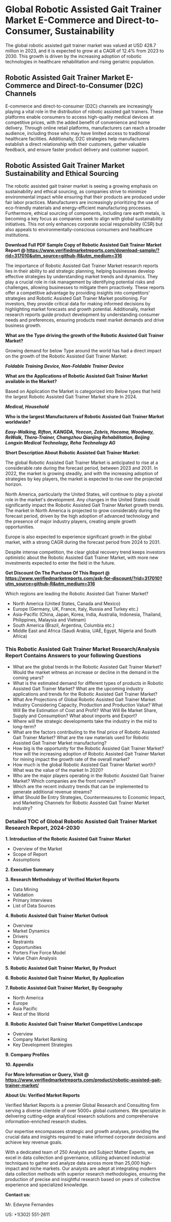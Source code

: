 <h1>Global Robotic Assisted Gait Trainer Market E-Commerce and Direct-to-Consumer, Sustainability</h1><p class=""><p>The global robotic assisted gait trainer market was valued at USD 428.7 million in 2023, and it is expected to grow at a CAGR of 12.4% from 2023 to 2030. This growth is driven by the increasing adoption of robotic technologies in healthcare rehabilitation and rising geriatric population.</p><h2>Robotic Assisted Gait Trainer Market E-Commerce and Direct-to-Consumer (D2C) Channels</h2><p>E-commerce and direct-to-consumer (D2C) channels are increasingly playing a vital role in the distribution of robotic assisted gait trainers. These platforms enable consumers to access high-quality medical devices at competitive prices, with the added benefit of convenience and home delivery. Through online retail platforms, manufacturers can reach a broader audience, including those who may have limited access to traditional healthcare facilities. Additionally, D2C strategies help manufacturers establish a direct relationship with their customers, gather valuable feedback, and ensure faster product delivery and customer support.</p><h2>Robotic Assisted Gait Trainer Market Sustainability and Ethical Sourcing</h2><p>The robotic assisted gait trainer market is seeing a growing emphasis on sustainability and ethical sourcing, as companies strive to minimize environmental impact while ensuring that their products are produced under fair labor practices. Manufacturers are increasingly prioritizing the use of eco-friendly materials and energy-efficient manufacturing processes. Furthermore, ethical sourcing of components, including rare earth metals, is becoming a key focus as companies seek to align with global sustainability initiatives. This not only enhances corporate social responsibility (CSR) but also appeals to environmentally-conscious consumers and healthcare institutions.</p></p><p class=""><strong>Download Full PDF Sample Copy of Robotic Assisted Gait Trainer Market Report @ <a href="https://www.verifiedmarketreports.com/download-sample/?rid=317010&utm_source=github-R&utm_medium=316" target="_blank">https://www.verifiedmarketreports.com/download-sample/?rid=317010&utm_source=github-R&utm_medium=316</a></strong></p><p>The importance of&nbsp;Robotic Assisted Gait Trainer Market research reports lies in their ability to aid strategic planning, helping businesses develop effective strategies by understanding market trends and dynamics. They play a crucial role in risk management by identifying potential risks and challenges, allowing businesses to mitigate them proactively. These reports offer a competitive advantage by providing insights into competitors' strategies and Robotic Assisted Gait Trainer Market positioning. For investors, they provide critical data for making informed decisions by highlighting market forecasts and growth potential. Additionally, market research reports guide product development by understanding consumer needs and preferences, ensuring products meet market demands and drive business growth.</p><p><strong>What are the&nbsp;Type driving the growth of the Robotic Assisted Gait Trainer Market?</strong></p><p id="" class="">Growing demand for below Type around the world has had a direct impact on the growth of the Robotic Assisted Gait Trainer Market:</p><p class=""><em><strong>Foldable Training Device, Non-Foldable Trainer Device</strong></em></p><p class=""><strong>What are the&nbsp;Applications&nbsp;of Robotic Assisted Gait Trainer Market available in the Market?</strong></p><p id="" class="">Based on Application the Market is categorized into Below types that held the largest Robotic Assisted Gait Trainer Market share In 2024.</p><p class=""><em><strong>Medical, Household</strong></em></p><p class=""><strong>Who is the largest Manufacturers of Robotic Assisted Gait Trainer Market worldwide?</strong></p><p><em><strong>Easy-Walking, Rifton, KANGDA, Yeecon, Zebris, Hocoma, Woodway, ReWalk, Thera-Trainer, Changzhou Qianjing Rehabilitation, Beijing Longxin Medical Technology, Reha Technology AG</strong></em></p><p id="" class=""><strong>Short Description About Robotic Assisted Gait Trainer Market:</strong></p><p>The global Robotic Assisted Gait Trainer Market is anticipated to rise at a considerable rate during the forecast period, between 2023 and 2031. In 2022, the market is growing steadily, and with the increasing adoption of strategies by key players, the market is expected to rise over the projected horizon.</p><p>North America, particularly the United States, will continue to play a pivotal role in the market's development. Any changes in the United States could significantly impact the Robotic Assisted Gait Trainer Market growth trends. The market in North America is projected to grow considerably during the forecast period, driven by the high adoption of advanced technology and the presence of major industry players, creating ample growth opportunities.</p><p>Europe is also expected to experience significant growth in the global market, with a strong CAGR during the forecast period from 2024 to 2031.</p><p>Despite intense competition, the clear global recovery trend keeps investors optimistic about the Robotic Assisted Gait Trainer Market, with more new investments expected to enter the field in the future.</p><p id="" class=""><strong>Get Discount On The Purchase Of This Report @ <a href="https://www.verifiedmarketreports.com/ask-for-discount/?rid=317010?utm_source=github-R&utm_medium=316" target="_blank">https://www.verifiedmarketreports.com/ask-for-discount/?rid=317010?utm_source=github-R&utm_medium=316</a></strong></p><p class="">Which regions are leading the Robotic Assisted Gait Trainer Market?</p><ul><li>North America (United States, Canada and Mexico)</li><li>Europe (Germany, UK, France, Italy, Russia and Turkey etc.)</li><li>Asia-Pacific (China, Japan, Korea, India, Australia, Indonesia, Thailand, Philippines, Malaysia and Vietnam)</li><li>South America (Brazil, Argentina, Columbia etc.)</li><li>Middle East and Africa (Saudi Arabia, UAE, Egypt, Nigeria and South Africa)</li></ul><h3 id="" class="">This Robotic Assisted Gait Trainer Market Research/Analysis Report Contains Answers to your following Questions</h3><ul><li>What are the global trends in the Robotic Assisted Gait Trainer Market? Would the market witness an increase or decline in the demand in the coming years?</li><li>What is the estimated demand for different types of products in Robotic Assisted Gait Trainer Market? What are the upcoming industry applications and trends for the Robotic Assisted Gait Trainer Market?</li><li>What Are Projections of Global Robotic Assisted Gait Trainer Market Industry Considering Capacity, Production and Production Value? What Will Be the Estimation of Cost and Profit? What Will Be Market Share, Supply and Consumption? What about imports and Export?</li><li>Where will the strategic developments take the industry in the mid to long-term?</li><li>What are the factors contributing to the final price of Robotic Assisted Gait Trainer Market? What are the raw materials used for Robotic Assisted Gait Trainer Market manufacturing?</li><li>How big is the opportunity for the Robotic Assisted Gait Trainer Market? How will the increasing adoption of Robotic Assisted Gait Trainer Market for mining impact the growth rate of the overall market?</li><li>How much is the global Robotic Assisted Gait Trainer Market worth? What was the value of the market In 2020?</li><li>Who are the major players operating in the Robotic Assisted Gait Trainer Market? Which companies are the front runners?</li><li>Which are the recent industry trends that can be implemented to generate additional revenue streams?</li><li>What Should Be Entry Strategies, Countermeasures to Economic Impact, and Marketing Channels for Robotic Assisted Gait Trainer Market Industry?</li></ul><h3 id="" class="">Detailed TOC of Global Robotic Assisted Gait Trainer Market Research Report, 2024-2030</h3><p id="" class=""><strong>1. Introduction of the Robotic Assisted Gait Trainer Market</strong></p><ul><li>Overview of the Market</li><li>Scope of Report</li><li>Assumptions</li></ul><p id="" class=""><strong>2. Executive Summary</strong></p><p id="" class=""><strong>3. Research Methodology of Verified Market Reports</strong></p><ul><li>Data Mining</li><li>Validation</li><li>Primary Interviews</li><li>List of Data Sources</li></ul><p id="" class=""><strong>4. Robotic Assisted Gait Trainer Market Outlook</strong></p><ul><li>Overview</li><li>Market Dynamics</li><li>Drivers</li><li>Restraints</li><li>Opportunities</li><li>Porters Five Force Model</li><li>Value Chain Analysis</li></ul><p id="" class=""><strong>5. Robotic Assisted Gait Trainer Market, By Product</strong></p><p id="" class=""><strong>6. Robotic Assisted Gait Trainer Market, By Application</strong></p><p id="" class=""><strong>7. Robotic Assisted Gait Trainer Market, By Geography</strong></p><ul><li>North America</li><li>Europe</li><li>Asia Pacific</li><li>Rest of the World</li></ul><p id="" class=""><strong>8. Robotic Assisted Gait Trainer Market Competitive Landscape</strong></p><ul><li>Overview</li><li>Company Market Ranking</li><li>Key Development Strategies</li></ul><p id="" class=""><strong>9. Company Profiles</strong></p><p id="" class=""><strong>10. Appendix</strong></p><p id="" class=""><strong>For More Information or Query, Visit @ <a href="https://www.verifiedmarketreports.com/product/robotic-assisted-gait-trainer-market/" target="_blank">https://www.verifiedmarketreports.com/product/robotic-assisted-gait-trainer-market/</a></strong></p><p id="" class=""><strong>About Us: Verified Market Reports</strong></p><p id="" class="">Verified Market Reports is a premier Global Research and Consulting firm serving a diverse clientele of over 5000+ global customers. We specialize in delivering cutting-edge analytical research solutions and comprehensive information-enriched research studies.</p><p id="" class="">Our expertise encompasses strategic and growth analyses, providing the crucial data and insights required to make informed corporate decisions and achieve key revenue goals.</p><p id="" class="">With a dedicated team of 250 Analysts and Subject Matter Experts, we excel in data collection and governance, utilizing advanced industrial techniques to gather and analyze data across more than 25,000 high-impact and niche markets. Our analysts are adept at integrating modern data collection methods with superior research methodologies, ensuring the production of precise and insightful research based on years of collective experience and specialized knowledge.</p><p id="" class=""><strong>Contact us:</strong></p><p id="" class="">Mr. Edwyne Fernandes</p><p id="" class="">US: +1(302) 551-2611</p>